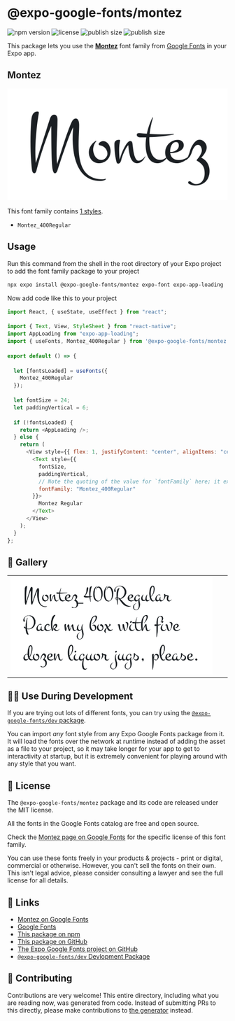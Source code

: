 # @expo-google-fonts/montez

![npm version](https://flat.badgen.net/npm/v/@expo-google-fonts/montez)
![license](https://flat.badgen.net/github/license/expo/google-fonts)
![publish size](https://flat.badgen.net/packagephobia/install/@expo-google-fonts/montez)
![publish size](https://flat.badgen.net/packagephobia/publish/@expo-google-fonts/montez)

This package lets you use the [**Montez**](https://fonts.google.com/specimen/Montez) font family from [Google Fonts](https://fonts.google.com/) in your Expo app.

## Montez

![Montez](./font-family.png)

This font family contains [1 styles](#-gallery).

- `Montez_400Regular`

## Usage

Run this command from the shell in the root directory of your Expo project to add the font family package to your project

```sh
npx expo install @expo-google-fonts/montez expo-font expo-app-loading
```

Now add code like this to your project

```js
import React, { useState, useEffect } from "react";

import { Text, View, StyleSheet } from "react-native";
import AppLoading from "expo-app-loading";
import { useFonts, Montez_400Regular } from '@expo-google-fonts/montez';

export default () => {

  let [fontsLoaded] = useFonts({
    Montez_400Regular
  });

  let fontSize = 24;
  let paddingVertical = 6;

  if (!fontsLoaded) {
    return <AppLoading />;
  } else {
    return (
      <View style={{ flex: 1, justifyContent: "center", alignItems: "center" }}>
        <Text style={{
          fontSize,
          paddingVertical,
          // Note the quoting of the value for `fontFamily` here; it expects a string!
          fontFamily: "Montez_400Regular"
        }}>
          Montez Regular
        </Text>
      </View>
    );
  }
};
```

## 🔡 Gallery


||||
|-|-|-|
|![Montez_400Regular](./Montez_400Regular.ttf.png)||||


## 👩‍💻 Use During Development

If you are trying out lots of different fonts, you can try using the [`@expo-google-fonts/dev` package](https://github.com/expo/google-fonts/tree/master/font-packages/dev#readme).

You can import _any_ font style from any Expo Google Fonts package from it. It will load the fonts over the network at runtime instead of adding the asset as a file to your project, so it may take longer for your app to get to interactivity at startup, but it is extremely convenient for playing around with any style that you want.


## 📖 License

The `@expo-google-fonts/montez` package and its code are released under the MIT license.

All the fonts in the Google Fonts catalog are free and open source.

Check the [Montez page on Google Fonts](https://fonts.google.com/specimen/Montez) for the specific license of this font family.

You can use these fonts freely in your products & projects - print or digital, commercial or otherwise. However, you can't sell the fonts on their own. This isn't legal advice, please consider consulting a lawyer and see the full license for all details.

## 🔗 Links

- [Montez on Google Fonts](https://fonts.google.com/specimen/Montez)
- [Google Fonts](https://fonts.google.com/)
- [This package on npm](https://www.npmjs.com/package/@expo-google-fonts/montez)
- [This package on GitHub](https://github.com/expo/google-fonts/tree/master/font-packages/montez)
- [The Expo Google Fonts project on GitHub](https://github.com/expo/google-fonts)
- [`@expo-google-fonts/dev` Devlopment Package](https://github.com/expo/google-fonts/tree/master/font-packages/dev)

## 🤝 Contributing

Contributions are very welcome! This entire directory, including what you are reading now, was generated from code. Instead of submitting PRs to this directly, please make contributions to [the generator](https://github.com/expo/google-fonts/tree/master/packages/generator) instead.
